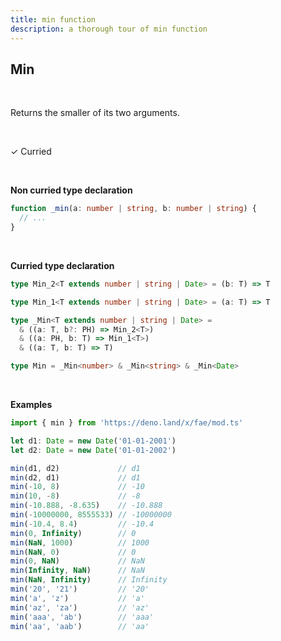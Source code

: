 ```yaml
---
title: min function
description: a thorough tour of min function
---
```


## Min
<br>

Returns the smaller of its two arguments.

<br>

&check; Curried

<br>
<!---
&#10539; Not curred
-->

**Non curried type declaration**
```typescript
function _min(a: number | string, b: number | string) {
  // ...
}
```
<br>

**Curried type declaration**

```typescript
type Min_2<T extends number | string | Date> = (b: T) => T

type Min_1<T extends number | string | Date> = (a: T) => T

type _Min<T extends number | string | Date> =
  & ((a: T, b?: PH) => Min_2<T>)
  & ((a: PH, b: T) => Min_1<T>)
  & ((a: T, b: T) => T)

type Min = _Min<number> & _Min<string> & _Min<Date>
```
<br>

**Examples**
```typescript
import { min } from 'https://deno.land/x/fae/mod.ts'

let d1: Date = new Date('01-01-2001')
let d2: Date = new Date('01-01-2002')

min(d1, d2)             // d1
min(d2, d1)             // d1
min(-10, 8)             // -10
min(10, -8)             // -8
min(-10.888, -8.635)    // -10.888
min(-10000000, 8555533) // -10000000
min(-10.4, 8.4)         // -10.4
min(0, Infinity)        // 0
min(NaN, 1000)          // 1000
min(NaN, 0)             // 0
min(0, NaN)             // NaN
min(Infinity, NaN)      // NaN
min(NaN, Infinity)      // Infinity
min('20', '21')         // '20'
min('a', 'z')           // 'a'
min('az', 'za')         // 'az'
min('aaa', 'ab')        // 'aaa'
min('aa', 'aab')        // 'aa'
```

